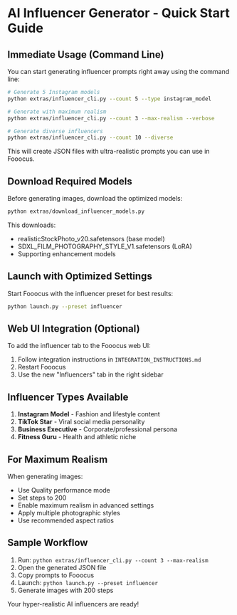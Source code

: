 # AI Influencer Generator - Quick Start Guide

## Immediate Usage (Command Line)

You can start generating influencer prompts right away using the command line:

```bash
# Generate 5 Instagram models
python extras/influencer_cli.py --count 5 --type instagram_model

# Generate with maximum realism
python extras/influencer_cli.py --count 3 --max-realism --verbose

# Generate diverse influencers
python extras/influencer_cli.py --count 10 --diverse
```

This will create JSON files with ultra-realistic prompts you can use in Fooocus.

## Download Required Models

Before generating images, download the optimized models:

```bash
python extras/download_influencer_models.py
```

This downloads:
- realisticStockPhoto_v20.safetensors (base model)
- SDXL_FILM_PHOTOGRAPHY_STYLE_V1.safetensors (LoRA)
- Supporting enhancement models

## Launch with Optimized Settings

Start Fooocus with the influencer preset for best results:

```bash
python launch.py --preset influencer
```

## Web UI Integration (Optional)

To add the influencer tab to the Fooocus web UI:

1. Follow integration instructions in `INTEGRATION_INSTRUCTIONS.md`
2. Restart Fooocus
3. Use the new "Influencers" tab in the right sidebar

## Influencer Types Available

1. **Instagram Model** - Fashion and lifestyle content
2. **TikTok Star** - Viral social media personality
3. **Business Executive** - Corporate/professional persona
4. **Fitness Guru** - Health and athletic niche

## For Maximum Realism

When generating images:
- Use Quality performance mode
- Set steps to 200
- Enable maximum realism in advanced settings
- Apply multiple photographic styles
- Use recommended aspect ratios

## Sample Workflow

1. Run: `python extras/influencer_cli.py --count 3 --max-realism`
2. Open the generated JSON file
3. Copy prompts to Fooocus
4. Launch: `python launch.py --preset influencer`
5. Generate images with 200 steps

Your hyper-realistic AI influencers are ready!